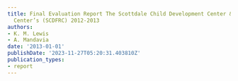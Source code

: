 ```yaml
---
title: Final Evaluation Report The Scottdale Child Development Center & Family Resource
  Center’s (SCDFRC) 2012-2013
authors:
- K. M. Lewis
- A. Mandavia
date: '2013-01-01'
publishDate: '2023-11-27T05:20:31.403810Z'
publication_types:
- report
---
```

